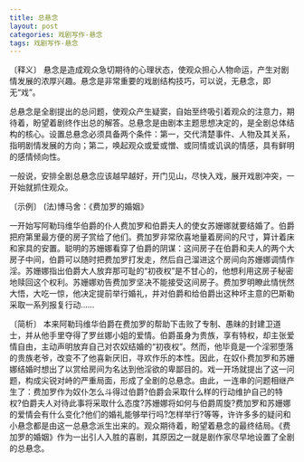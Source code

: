 ```yaml
---
title: 总悬念
layout: post
categories: 戏剧写作-悬念
tags: 戏剧写作-悬念
---
```


〔释义〕 悬念是造成观众急切期待的心理状态，使观众担心人物命运，产生对剧情发展的浓厚兴趣。悬念是非常重要的戏剧结构技巧，可以说，无悬念，即无“戏”。

总悬念是全剧提出的总问题，使观众产生疑窦，自始至终吸引着观众的注意力，期待着，盼望着剧终作出总的解答。总悬念是由剧本主题思想决定的，是全剧总体结构的核心。设置总悬念必须具备两个条件：第一，交代清楚事件、人物及其关系，指明剧情发展的方向；第二，唤起观众或爱或憎、或同情或讥讽的情感，具有鲜明的感情倾向性。

一般说，安排全剧总悬念应该越早越好，开门见山，尽快入戏，展开戏剧冲突，一开始就抓住观众。

〔示例〕 (法)博马舍：《费加罗的婚姻》

一开始写阿勒玛维华伯爵的仆人费加罗和伯爵夫人的使女苏姗娜就要结婚了。伯爵把府第里最方便的房子赏给了他们。费加罗非常欣喜地量着房间的尺寸，算计着床和家具的安置。聪明的苏姗娜看穿了伯爵的阴谋：这间房子在伯爵和夫人的两个大房子中间，伯爵可以随时把费加罗打发走，然后自己溜进这个房间向苏姗娜调情作淫。苏姗娜指出伯爵大人放弃那可耻的“初夜权”是不甘心的，他想利用这房子秘密地赎回这个权利。苏姗娜劝告费加罗坚决不能接受这间房子。费加罗明瞭此情恍然大悟，大吃一惊，他决定提前举行婚礼，并对伯爵和给伯爵出这种坏主意的巴斯勒采取一系列报复行动……

〔简析〕 本来阿勒玛维华伯爵在费加罗的帮助下击败了专制、愚昧的封建卫道士，并从他手里夺得了罗丝娜小姐的爱情。伯爵虽身为贵族，享有特权，却主张爱情自由，主动声明放弃自己对农奴结婚的“初夜权”。然而，他毕竟是一个淫邪堕落的贵族老爷，改变不了他喜新厌旧，寻欢作乐的本性。因此，在奴仆费加罗和苏姗娜结婚时想出了以赏给房间为名达到他淫欲的卑鄙目的。戏一开场就提出了这一问题，构成尖锐对峙的严重局面，形成了全剧的总悬念。由此，一连串的问题相继产生了：费加罗作为奴仆怎么斗得过伯爵?伯爵会采取什么样的行动维护自己的特权?伯爵夫人对待此事将采取什么态度?苏姗娜将如何与伯爵周旋?费加罗和苏姗娜的爱情会有什么变化?他们的婚礼能够举行吗?怎样举行?等等，许许多多的疑问和小悬念都是由这一总悬念派生出来的。观众期待着，盼望着悬念的最终结局。《费加罗的婚姻》作为一出引人入胜的喜剧，其原因之一就是剧作家尽早地设置了全剧的总悬念。 